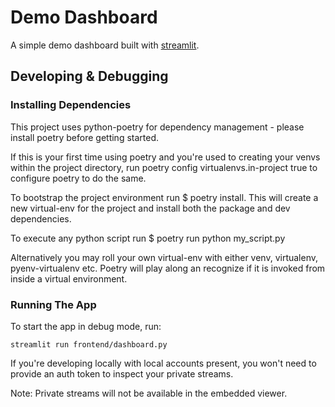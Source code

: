 # Demo Dashboard

A simple demo dashboard built with [streamlit](https://docs.streamlit.io/).

## Developing & Debugging

### Installing Dependencies

This project uses python-poetry for dependency management - please install poetry before getting started.

If this is your first time using poetry and you're used to creating your venvs within the project directory, run poetry config virtualenvs.in-project true to configure poetry to do the same.

To bootstrap the project environment run $ poetry install. This will create a new virtual-env for the project and install both the package and dev dependencies.

To execute any python script run $ poetry run python my_script.py

Alternatively you may roll your own virtual-env with either venv, virtualenv, pyenv-virtualenv etc. Poetry will play along an recognize if it is invoked from inside a virtual environment.

### Running The App

To start the app in debug mode, run:

```console
streamlit run frontend/dashboard.py
```

If you're developing locally with local accounts present, you won't need to provide an auth token to inspect your private streams.

Note: Private streams will not be available in the embedded viewer.
